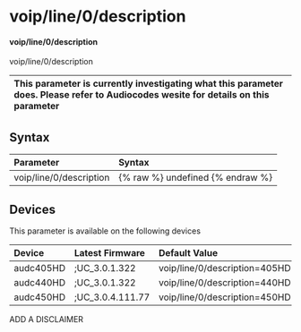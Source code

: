 ﻿---
description: voip/line/0/description
search: false
---

# voip/line/0/description

#### voip/line/0/description

voip/line/0/description


| This parameter is currently investigating what this parameter does. Please refer to Audiocodes wesite for details on this parameter | 
| :--- |

## Syntax
| Parameter | Syntax |
| :--- | :--- |
|voip/line/0/description | {% raw %} undefined {% endraw %}|

## Devices
This parameter is available on the following devices

| Device | Latest Firmware | Default Value |
|:---|:---|:---|
| audc405HD | ;UC_3.0.1.322 | voip/line/0/description=405HD 
| audc440HD | ;UC_3.0.1.322 | voip/line/0/description=440HD 
| audc450HD | ;UC_3.0.4.111.77 | voip/line/0/description=450HD 

ADD A DISCLAIMER
